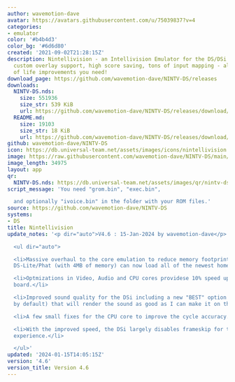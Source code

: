 ```yaml
---
author: wavemotion-dave
avatar: https://avatars.githubusercontent.com/u/75039837?v=4
categories:
- emulator
color: '#b4b4d3'
color_bg: '#6d6d80'
created: '2021-09-02T21:28:15Z'
description: Nintellivision - an Intellivision Emulator for the DS/DSi. High compatibility,
  custom overlay support, high score saving, tons of input mapping - all the quality
  of life improvements you need!
download_page: https://github.com/wavemotion-dave/NINTV-DS/releases
downloads:
  NINTV-DS.nds:
    size: 551936
    size_str: 539 KiB
    url: https://github.com/wavemotion-dave/NINTV-DS/releases/download/4.6/NINTV-DS.nds
  README.md:
    size: 19103
    size_str: 18 KiB
    url: https://github.com/wavemotion-dave/NINTV-DS/releases/download/4.6/README.md
github: wavemotion-dave/NINTV-DS
icon: https://db.universal-team.net/assets/images/icons/nintellivision.png
image: https://raw.githubusercontent.com/wavemotion-dave/NINTV-DS/main/arm9/gfx/bgTop.png
image_length: 34975
layout: app
qr:
  NINTV-DS.nds: https://db.universal-team.net/assets/images/qr/nintv-ds-nds.png
script_message: 'You need "grom.bin", "exec.bin",

  and optionally "ivoice.bin" in the folder with your ROM files.'
source: https://github.com/wavemotion-dave/NINTV-DS
systems:
- DS
title: Nintellivision
update_notes: '<p dir="auto">V4.6 : 15-Jan-2024 by wavemotion-dave</p>

  <ul dir="auto">

  <li>Massive overhaul to the core emulation to reduce memory footprint. The older
  DS-Lite/Phat (with 4MB of memory) can now load all of the newest homebrew games!</li>

  <li>Optmizations in Video, Audio and CPU cores providese 10% speed up across the
  board.</li>

  <li>Improved sound quality for the DSi including a new "BEST" option (not enabled
  by default) that will render the sound as good as I can make it on the handheld.</li>

  <li>A few small fixes for the CPU core to improve the cycle accuracy.</li>

  <li>With the improved speed, the DSi largely disables frameskip for the best visual
  experience.</li>

  </ul>'
updated: '2024-01-15T14:05:15Z'
version: '4.6'
version_title: Version 4.6
---
```

